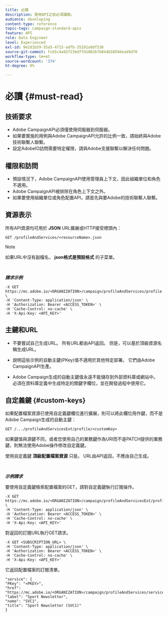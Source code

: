 ```yaml
---
title: 必讀
description: 使用API之前必須讀取。
audience: developing
content-type: reference
topic-tags: campaign-standard-apis
feature: API
role: Data Engineer
level: Experienced
exl-id: 9e2d1b59-55a5-4715-adfb-35191a9df536
source-git-commit: fcb5c4a92f23bdffd1082b7b044b5859dead9d70
workflow-type: tm+mt
source-wordcount: '374'
ht-degree: 0%

---
```


# 必讀 {#must-read}

## 技術要求

* Adobe CampaignAPI必須僅使用伺服器到伺服器。
* 如果要實施的用例與Adobe CampaignAPI允許的比例一致，請始終與Adobe技術聯繫人聯繫。
* 設定AdobeIO訪問需要特定權限，請與Adobe支援聯繫以解決任何問題。

## 權限和訪問

* 預設情況下，Adobe CampaignAPI使用管理員上下文，因此組織單位和角色不適用。
* Adobe CampaignAPI被排除在角色上下文之外。
* 如果要使用組織單位或角色配置API，請首先與要Adobe的技術聯繫人聯繫。

## 資源表示

所有API資源均可用於 **JSON** URL擴展或HTTP接受標頭內：

`GET /profileAndServices/<resourceName>.json`

>[!NOTE]
>
>如果URL中沒有副檔名， **json格式是預設格式** 的子菜單。

<br/>

***請求示例***

```
-X GET https://mc.adobe.io/<ORGANIZATION>/campaign/profileAndServices/profile.json \
-H 'Content-Type: application/json' \
-H 'Authorization: Bearer <ACCESS_TOKEN>' \
-H 'Cache-Control: no-cache' \
-H 'X-Api-Key: <API_KEY>'
```

## 主鍵和URL

* 不要嘗試自己生成URL。 所有URL都由API返回。 但是，可以基於頂級資源名稱生成URL。

* 說明這些示例的自動主鍵(PKey)值不適用於其他特定部署。 它們由Adobe CampaignAPI生產。

* Adobe Campaign生成的自動主鍵值永遠不能儲存到外部資料庫或網站中。 必須在資料庫定義中生成特定的關鍵字欄位，並在開發過程中使用它。

## 自定義鍵 {#custom-keys}

如果配置檔案資源已使用自定義鍵欄位進行擴展，則可以將此欄位用作鍵，而不是Adobe Campaign生成的自動主鍵：

`GET /.../profileAndServicesExt/profile/<customKey>`

如果鍵值與源鍵不同，或者您使用自己的業務鍵作為URI而不是PATCH提供的業務鍵，則無法使用Adobe操作修改自定義鍵。

使用自定義鍵 **頂級配置檔案資源** 只是。 URL由API返回，不應由自己生成。

<br/>

***示例請求***

要使用自定義鍵檢索配置檔案的GET，請對自定義鍵執行訂閱操作。

```
-X GET https://mc.adobe.io/<ORGANIZATION>/campaign/profileAndServicesExt/profile/<customKey> \
-H 'Content-Type: application/json' \
-H 'Authorization: Bearer <ACCESS_TOKEN>' \
-H 'Cache-Control: no-cache' \
-H 'X-Api-Key: <API_KEY>'
```

對返回的訂閱URL執行GET請求。

```
-X GET <SUBSCRIPTION_URL> \
-H 'Content-Type: application/json' \
-H 'Authorization: Bearer <ACCESS_TOKEN>' \
-H 'Cache-Control: no-cache' \
-H 'X-Api-Key: <API_KEY>'
```

它返回配置檔案的訂閱清單。

```
"service": {
"PKey": "<PKEY>",
"href": "https://mc.adobe.io/<ORGANIZATION>/campaign/profileAndServices/service/<PKEY>",
"label": "Sport Newsletter",
"name": "SVC1",
"title": "Sport Newsletter (SVC1)"
}
```
